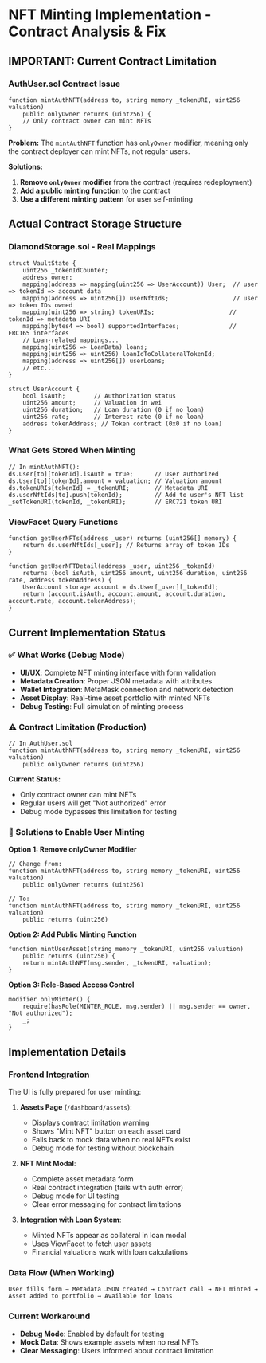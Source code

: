 # NFT Minting Implementation - Contract Analysis & Fix

## IMPORTANT: Current Contract Limitation

### AuthUser.sol Contract Issue
```solidity
function mintAuthNFT(address to, string memory _tokenURI, uint256 valuation) 
    public onlyOwner returns (uint256) {
    // Only contract owner can mint NFTs
}
```

**Problem:** The `mintAuthNFT` function has `onlyOwner` modifier, meaning only the contract deployer can mint NFTs, not regular users.

**Solutions:**
1. **Remove `onlyOwner` modifier** from the contract (requires redeployment)
2. **Add a public minting function** to the contract
3. **Use a different minting pattern** for user self-minting

## Actual Contract Storage Structure

### DiamondStorage.sol - Real Mappings
```solidity
struct VaultState {
    uint256 _tokenIdCounter;
    address owner;
    mapping(address => mapping(uint256 => UserAccount)) User;  // user => tokenId => account data
    mapping(address => uint256[]) userNftIds;                  // user => token IDs owned
    mapping(uint256 => string) tokenURIs;                     // tokenId => metadata URI
    mapping(bytes4 => bool) supportedInterfaces;              // ERC165 interfaces
    // Loan-related mappings...
    mapping(uint256 => LoanData) loans;
    mapping(uint256 => uint256) loanIdToCollateralTokenId;
    mapping(address => uint256[]) userLoans;
    // etc...
}

struct UserAccount {
    bool isAuth;        // Authorization status
    uint256 amount;     // Valuation in wei
    uint256 duration;   // Loan duration (0 if no loan)
    uint256 rate;       // Interest rate (0 if no loan)
    address tokenAddress; // Token contract (0x0 if no loan)
}
```

### What Gets Stored When Minting
```solidity
// In mintAuthNFT():
ds.User[to][tokenId].isAuth = true;      // User authorized
ds.User[to][tokenId].amount = valuation; // Valuation amount
ds.tokenURIs[tokenId] = _tokenURI;       // Metadata URI
ds.userNftIds[to].push(tokenId);         // Add to user's NFT list
_setTokenURI(tokenId, _tokenURI);        // ERC721 token URI
```

### ViewFacet Query Functions
```solidity
function getUserNFTs(address _user) returns (uint256[] memory) {
    return ds.userNftIds[_user]; // Returns array of token IDs
}

function getUserNFTDetail(address _user, uint256 _tokenId) 
    returns (bool isAuth, uint256 amount, uint256 duration, uint256 rate, address tokenAddress) {
    UserAccount storage account = ds.User[_user][_tokenId];
    return (account.isAuth, account.amount, account.duration, account.rate, account.tokenAddress);
}
```

## Current Implementation Status

### ✅ What Works (Debug Mode)
- **UI/UX**: Complete NFT minting interface with form validation
- **Metadata Creation**: Proper JSON metadata with attributes
- **Wallet Integration**: MetaMask connection and network detection
- **Asset Display**: Real-time asset portfolio with minted NFTs
- **Debug Testing**: Full simulation of minting process

### ⚠️ Contract Limitation (Production)
```solidity
// In AuthUser.sol
function mintAuthNFT(address to, string memory _tokenURI, uint256 valuation) 
    public onlyOwner returns (uint256)
```

**Current Status:**
- Only contract owner can mint NFTs
- Regular users will get "Not authorized" error
- Debug mode bypasses this limitation for testing

### 🔧 Solutions to Enable User Minting

**Option 1: Remove onlyOwner Modifier**
```solidity
// Change from:
function mintAuthNFT(address to, string memory _tokenURI, uint256 valuation) 
    public onlyOwner returns (uint256)

// To:
function mintAuthNFT(address to, string memory _tokenURI, uint256 valuation) 
    public returns (uint256)
```

**Option 2: Add Public Minting Function**
```solidity
function mintUserAsset(string memory _tokenURI, uint256 valuation) 
    public returns (uint256) {
    return mintAuthNFT(msg.sender, _tokenURI, valuation);
}
```

**Option 3: Role-Based Access Control**
```solidity
modifier onlyMinter() {
    require(hasRole(MINTER_ROLE, msg.sender) || msg.sender == owner, "Not authorized");
    _;
}
```

## Implementation Details

### Frontend Integration
The UI is fully prepared for user minting:

1. **Assets Page** (`/dashboard/assets`):
   - Displays contract limitation warning
   - Shows "Mint NFT" button on each asset card
   - Falls back to mock data when no real NFTs exist
   - Debug mode for testing without blockchain

2. **NFT Mint Modal**:
   - Complete asset metadata form
   - Real contract integration (fails with auth error)
   - Debug mode for UI testing
   - Clear error messaging for contract limitations

3. **Integration with Loan System**:
   - Minted NFTs appear as collateral in loan modal
   - Uses ViewFacet to fetch user assets
   - Financial valuations work with loan calculations

### Data Flow (When Working)
```
User fills form → Metadata JSON created → Contract call → NFT minted → 
Asset added to portfolio → Available for loans
```

### Current Workaround
- **Debug Mode**: Enabled by default for testing
- **Mock Data**: Shows example assets when no real NFTs
- **Clear Messaging**: Users informed about contract limitation
